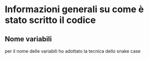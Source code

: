 # Informazioni generali su come è stato scritto il codice

## Nome variabili

per il nome delle variabili ho adottato la tecnica dello snake case
